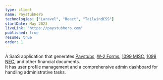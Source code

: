 ```yaml
---
type: client
name: PaystubHero
technologies: ["Laravel", "React", "TailwindCSS"]
startDate: May 2023
liveLink: "https://paystubhero.com"
published: true
resume: true
order: 1
---
```


A SaaS application that generates [Paystubs](https://app.paystubhero.com/generate-pay-stubs), [W-2 Forms](https://app.paystubhero.com/w-2-form-online-generator), [1099 MISC](https://app.paystubhero.com/1099-misc-form-generator), [1099 NEC](https://app.paystubhero.com/1099-nec-form-generator), and other financial documents.  
It has user profile management and a comprehensive admin dashboard for handling administrative tasks.
